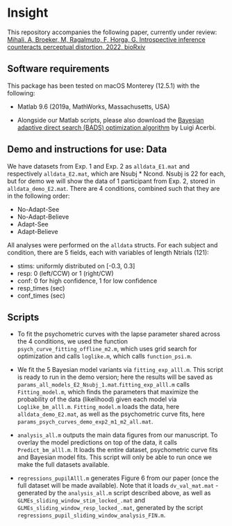 # Insight
This repository accompanies the following paper, currently under review:
 [Mihali, A, Broeker, M, Ragalmuto, F, Horga, G. Introspective inference counteracts perceptual distortion, 2022, bioRxiv](https://www.biorxiv.org/content/10.1101/2021.11.13.468497v4)

## Software requirements

This package has been tested on macOS Monterey (12.5.1) with the following:

-  Matlab 9.6 (2019a, MathWorks, Massachusetts, USA) 

- Alongside our Matlab scripts, please also download the [Bayesian adaptive direct search (BADS)  optimization algorithm](https://github.com/lacerbi/bads) by Luigi Acerbi.


## Demo and instructions for use: Data

We have datasets from Exp. 1 and Exp. 2 as `alldata_E1.mat` and respectively `alldata_E2.mat`, which are Nsubj * Ncond. Nsubj is 22 for each, but for demo we will show the data of 1 participant from Exp. 2, stored in `alldata_demo_E2.mat`. There are 4 conditions, combined such that they are in the following order: 

- No-Adapt-See
- No-Adapt-Believe
- Adapt-See
- Adapt-Believe


All analyses were performed on the `alldata` structs. For each subject and condition, there are 5 fields, each with variables of length Ntrials (121):


- stims: uniformly distributed on [-0.3, 0.3]
- resp: 0 (left/CCW) or 1 (right/CW)
- conf: 0 for high confidence, 1 for low confidence 
- resp_times (sec)
- conf_times (sec)


## Scripts

- To fit the psychometric curves with the lapse parameter shared across the 4 conditions, we used the function `psych_curve_fitting_offline_m2.m`, which uses grid search for optimization and calls  `loglike.m`, which calls `function_psi.m`.

- We fit the 5 Bayesian model variants via `fitting_exp_alll.m`. This script is ready to run in the demo version; here the results will be saved as `params_all_models_E2_Nsubj_1.mat`.`fitting_exp_alll.m`  calls  `Fitting_model.m`, which finds the parameters that maximize the probability of the data (likelihood) given each model via `Loglike_bm_alll.m`.  `Fitting_model.m` loads the data, here `alldata_demo_E2.mat`, as well as the psychometric curve fits, here `params_psych_curves_demo_exp2_m1_m2_all.mat`.

- `analysis_all.m` outputs the main data figures from our manuscript. To overlay the model predictions on top of the data, it calls `Predict_bm_alll.m`. It loads the entire dataset, psychometric curve fits and Bayesian model fits. This script will only be able to run once we make the full datasets available. 

- `regressions_pupilAlll.m` generates Figure 6 from our paper (once the full dataset will be made available). Note that it loads `dv_val_mat.mat` - generated by the `analysis_all.m` script described above, as well as `GLMEs_sliding_window_stim_locked_.mat` and `GLMEs_sliding_window_resp_locked_.mat`, generated by the script `regressions_pupil_sliding_window_analysis_FIN.m`.
